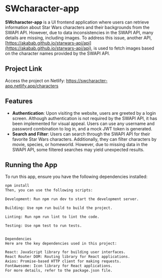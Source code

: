 # SWcharacter-app

**SWcharacter-app** is a UI frontend application where users can retrieve information about Star Wars characters and their backgrounds from the SWAPI API. However, due to data inconsistencies in the SWAPI API, many details are missing, including images. To address this issue, another API, [https://akabab.github.io/starwars-api/api](https://akabab.github.io/starwars-api/api), is used to fetch images based on the character names provided by the SWAPI API.

## Project Link
Access the project on Netlify: https://swcharacter-app.netlify.app/characters

## Features

- **Authentication**: Upon visiting the website, users are greeted by a login screen. Although authentication is not required by the SWAPI API, it has been implemented for visual appeal. Users can use any username and password combination to log in, and a mock JWT token is generated.
- **Search and Filter**: Users can search through the SWAPI API for their favorite Star Wars characters. Additionally, they can filter characters by movie, species, or homeworld. However, due to missing data in the SWAPI API, some filtered searches may yield unexpected results.

## Running the App

To run this app, ensure you have the following dependencies installed:

```bash
npm install
Then, you can use the following scripts:

Development: Run npm run dev to start the development server.

Building: Use npm run build to build the project.

Linting: Run npm run lint to lint the code.

Testing: Use npm test to run tests.


Dependencies
Here are the key dependencies used in this project:

React: JavaScript library for building user interfaces.
React Router DOM: Routing library for React applications.
Axios: Promise-based HTTP client for making requests.
FontAwesome: Icon library for React applications.
For more details, refer to the package.json file.
```
